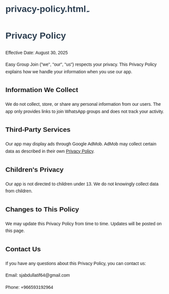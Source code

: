 # privacy-policy.html۔
<!DOCTYPE html>
<html lang="en">
<head>
  <meta charset="UTF-8">
  <meta name="viewport" content="width=device-width, initial-scale=1.0">
  <title>Privacy Policy - Easy Group Join</title>
  <style>
    body { font-family: Arial, sans-serif; line-height: 1.6; margin: 20px; }
    h1 { color: #2c3e50; }
    p { margin-bottom: 15px; }
  </style>
</head>
<body>
  <h1>Privacy Policy</h1>
  <p>Effective Date: August 30, 2025</p>

  <p>Easy Group Join ("we", "our", "us") respects your privacy. This Privacy Policy explains how we handle your information when you use our app.</p>

  <h2>Information We Collect</h2>
  <p>We do not collect, store, or share any personal information from our users. The app only provides links to join WhatsApp groups and does not track your activity.</p>

  <h2>Third-Party Services</h2>
  <p>Our app may display ads through Google AdMob. AdMob may collect certain data as described in their own <a href="https://policies.google.com/technologies/ads" target="_blank">Privacy Policy</a>.</p>

  <h2>Children's Privacy</h2>
  <p>Our app is not directed to children under 13. We do not knowingly collect data from children.</p>

  <h2>Changes to This Policy</h2>
  <p>We may update this Privacy Policy from time to time. Updates will be posted on this page.</p>

  <h2>Contact Us</h2>
  <p>If you have any questions about this Privacy Policy, you can contact us:</p>
  <p>Email: sjabdullatif64@gmail.com</p>
  <p>Phone: +966593192964</p>

</body>
</html>
